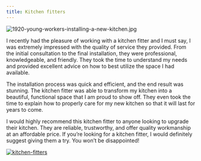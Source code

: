 ```yaml
---
title: Kitchen fitters
---
```


![1920-young-workers-installing-a-new-kitchen.jpg](/1920-young-workers-installing-a-new-kitchen.jpg)

I recently had the pleasure of working with a kitchen fitter and I must say, I was extremely impressed with the quality of service they provided. From the initial consultation to the final installation, they were professional, knowledgeable, and friendly. They took the time to understand my needs and provided excellent advice on how to best utilize the space I had available.

The installation process was quick and efficient, and the end result was stunning. The kitchen fitter was able to transform my kitchen into a beautiful, functional space that I am proud to show off. They even took the time to explain how to properly care for my new kitchen so that it will last for years to come.

I would highly recommend this kitchen fitter to anyone looking to upgrade their kitchen. They are reliable, trustworthy, and offer quality workmanship at an affordable price. If you’re looking for a kitchen fitter, I would definitely suggest giving them a try. You won’t be disappointed!

[![kitchen-fitters](<https://dabuttonfactory.com/button.png?t=CHECK+SERVICE&f=Noto+Sans-Bold&ts=26&tc=fff&hp=45&vp=20&c=11&bgt=unicolored&bgc=4bd42f>)](<https://www.bark.com/?a_aid=5d2d0e83cdc3>)